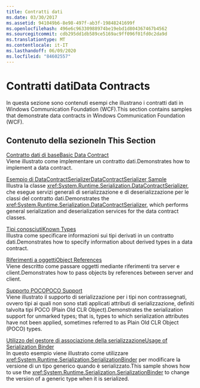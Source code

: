 ```yaml
---
title: Contratti dati
ms.date: 03/30/2017
ms.assetid: 941049b6-8e98-497f-ab3f-19848241699f
ms.openlocfilehash: 496e6c96330988974be19ebd1d804367467b4562
ms.sourcegitcommit: cdb295dd1db589ce5169ac9ff096f01fd0c2da9d
ms.translationtype: MT
ms.contentlocale: it-IT
ms.lasthandoff: 06/09/2020
ms.locfileid: "84602557"
---
```

# <a name="data-contracts"></a><span data-ttu-id="e810a-102">Contratti dati</span><span class="sxs-lookup"><span data-stu-id="e810a-102">Data Contracts</span></span>
<span data-ttu-id="e810a-103">In questa sezione sono contenuti esempi che illustrano i contratti dati in Windows Communication Foundation (WCF).</span><span class="sxs-lookup"><span data-stu-id="e810a-103">This section contains samples that demonstrate data contracts in Windows Communication Foundation (WCF).</span></span>  
  
## <a name="in-this-section"></a><span data-ttu-id="e810a-104">Contenuto della sezione</span><span class="sxs-lookup"><span data-stu-id="e810a-104">In This Section</span></span>  
 [<span data-ttu-id="e810a-105">Contratto dati di base</span><span class="sxs-lookup"><span data-stu-id="e810a-105">Basic Data Contract</span></span>](basic-data-contract.md)  
 <span data-ttu-id="e810a-106">Viene illustrato come implementare un contratto dati.</span><span class="sxs-lookup"><span data-stu-id="e810a-106">Demonstrates how to implement a data contract.</span></span>  
  
 [<span data-ttu-id="e810a-107">Esempio di DataContractSerializer</span><span class="sxs-lookup"><span data-stu-id="e810a-107">DataContractSerializer Sample</span></span>](datacontractserializer-sample.md)  
 <span data-ttu-id="e810a-108">Illustra la classe <xref:System.Runtime.Serialization.DataContractSerializer>, che esegue servizi generali di serializzazione e di deserializzazione per le classi del contratto dati.</span><span class="sxs-lookup"><span data-stu-id="e810a-108">Demonstrates the <xref:System.Runtime.Serialization.DataContractSerializer>, which performs general serialization and deserialization services for the data contract classes.</span></span>  
  
 [<span data-ttu-id="e810a-109">Tipi conosciuti</span><span class="sxs-lookup"><span data-stu-id="e810a-109">Known Types</span></span>](known-types.md)  
 <span data-ttu-id="e810a-110">Illustra come specificare informazioni sui tipi derivati in un contratto dati.</span><span class="sxs-lookup"><span data-stu-id="e810a-110">Demonstrates how to specify information about derived types in a data contract.</span></span>  
  
 [<span data-ttu-id="e810a-111">Riferimenti a oggetti</span><span class="sxs-lookup"><span data-stu-id="e810a-111">Object References</span></span>](object-references.md)  
 <span data-ttu-id="e810a-112">Viene descritto come passare oggetti mediante riferimenti tra server e client.</span><span class="sxs-lookup"><span data-stu-id="e810a-112">Demonstrates how to pass objects by references between server and client.</span></span>  
  
 [<span data-ttu-id="e810a-113">Supporto POCO</span><span class="sxs-lookup"><span data-stu-id="e810a-113">POCO Support</span></span>](poco-support.md)  
 <span data-ttu-id="e810a-114">Viene illustrato il supporto di serializzazione per i tipi non contrassegnati, ovvero tipi ai quali non sono stati applicati attributi di serializzazione, definiti talvolta tipi POCO (Plain Old CLR Object).</span><span class="sxs-lookup"><span data-stu-id="e810a-114">Demonstrates the serialization support for unmarked types; that is, types to which serialization attributes have not been applied, sometimes referred to as Plain Old CLR Object (POCO) types.</span></span>  
  
 [<span data-ttu-id="e810a-115">Utilizzo del gestore di associazione della serializzazione</span><span class="sxs-lookup"><span data-stu-id="e810a-115">Usage of Serialization Binder</span></span>](usage-of-serialization-binder.md)  
 <span data-ttu-id="e810a-116">In questo esempio viene illustrato come utilizzare <xref:System.Runtime.Serialization.SerializationBinder> per modificare la versione di un tipo generico quando è serializzato.</span><span class="sxs-lookup"><span data-stu-id="e810a-116">This sample shows how to use the <xref:System.Runtime.Serialization.SerializationBinder> to change the version of a generic type when it is serialized.</span></span>
